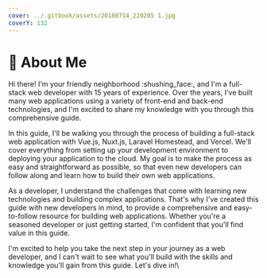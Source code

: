 ```yaml
---
cover: ../.gitbook/assets/20180714_220205 1.jpg
coverY: 132
---
```


# 🤫 About Me

Hi there! I'm your friendly neighborhood :shushing\_face:, and I'm a full-stack web developer with 15 years of experience. Over the years, I've built many web applications using a variety of front-end and back-end technologies, and I'm excited to share my knowledge with you through this comprehensive guide.

In this guide, I'll be walking you through the process of building a full-stack web application with Vue.js, Nuxt.js, Laravel Homestead, and Vercel. We'll cover everything from setting up your development environment to deploying your application to the cloud. My goal is to make the process as easy and straightforward as possible, so that even new developers can follow along and learn how to build their own web applications.

As a developer, I understand the challenges that come with learning new technologies and building complex applications. That's why I've created this guide with new developers in mind, to provide a comprehensive and easy-to-follow resource for building web applications. Whether you're a seasoned developer or just getting started, I'm confident that you'll find value in this guide.

I'm excited to help you take the next step in your journey as a web developer, and I can't wait to see what you'll build with the skills and knowledge you'll gain from this guide. Let's dive in!\


